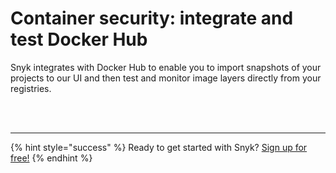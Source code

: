 # Container security: integrate and test Docker Hub

Snyk integrates with Docker Hub to enable you to import snapshots of your projects to our UI and then test and monitor image layers directly from your registries.

 
<br><br><hr>

{% hint style="success" %}
Ready to get started with Snyk? [Sign up for free!](https://snyk.io/login?cta=sign-up&loc=footer&page=support_docs_page/)
{% endhint %}